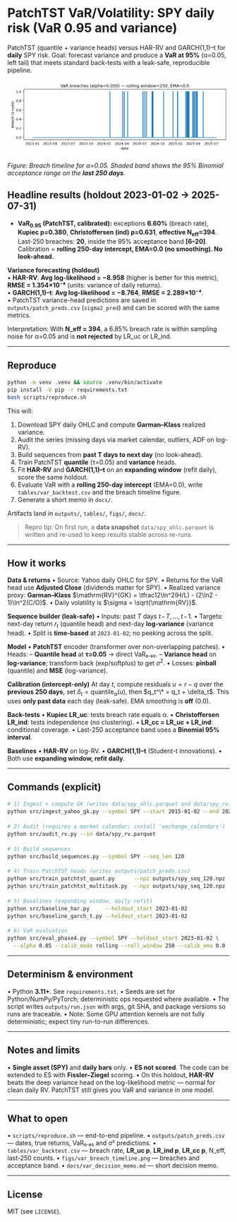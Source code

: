 # PatchTST VaR/Volatility: SPY daily risk (VaR 0.95 and variance)

PatchTST (quantile + variance heads) versus HAR-RV and GARCH(1,1)–t for **daily** SPY risk.
Goal: forecast variance and produce a **VaR at 95%** (α=0.05, left tail) that meets standard back-tests with a leak-safe, reproducible pipeline.

![VaR 0.95 breach timeline](figs/var_breach_timeline.png)

*Figure: Breach timeline for α=0.05. Shaded band shows the 95% Binomial acceptance range on the **last 250 days**.*

## Headline results (holdout 2023-01-02 → 2025-07-31)

<!-- VAR_HEAD_START -->
* **VaR<sub>0.95</sub> (PatchTST, calibrated):**
  exceptions **6.60%** (breach rate), **Kupiec p=0.380**, **Christoffersen (ind) p=0.631**, **effective N<sub>eff</sub>=394**.
  Last-250 breaches: **20**, inside the 95% acceptance band **[6–20]**.
  Calibration = **rolling 250-day intercept, EMA=0.0 (no smoothing). No look-ahead.**
<!-- VAR_HEAD_END -->

**Variance forecasting (holdout)**  
• **HAR-RV**: **Avg log-likelihood = −8.958** (higher is better for this metric), **RMSE = 1.354×10⁻⁴** (units: variance of daily returns).  
• **GARCH(1,1)–t**: **Avg log-likelihood = −8.764**, **RMSE = 2.289×10⁻⁴**.  
• PatchTST variance-head predictions are saved in `outputs/patch_preds.csv` (`sigma2_pred`) and can be scored with the same metrics.

Interpretation: With **N_eff = 394**, a 6.85% breach rate is within sampling noise for α=0.05 and is **not rejected** by LR_uc or LR_ind. 

---

## Reproduce

```bash
python -m venv .venv && source .venv/bin/activate
pip install -U pip -r requirements.txt
bash scripts/reproduce.sh
````

This will:

1. Download SPY daily OHLC and compute **Garman–Klass** realized variance.
2. Audit the series (missing days via market calendar, outliers, ADF on log-RV).
3. Build sequences from **past T days to next day** (no look-ahead).
4. Train PatchTST **quantile** (τ=0.05) and **variance** heads.
5. Fit **HAR-RV** and **GARCH(1,1)–t** on an **expanding window** (refit daily), score the same holdout.
6. Evaluate VaR with a **rolling 250-day intercept** (EMA=0.0), write `tables/var_backtest.csv` and the breach timeline figure.
7. Generate a short memo in `docs/`.

Artifacts land in `outputs/`, `tables/`, `figs/`, `docs/`.

> Repro tip: On first run, a **data snapshot** `data/spy_ohlc.parquet` is written and re-used to keep results stable across re-runs.

---

## How it works

**Data & returns**
  • Source: Yahoo daily OHLC for SPY.
  • Returns for the VaR head use **Adjusted Close** (dividends matter for SPY).
  • Realized variance proxy: **Garman–Klass**
  $\mathrm{RV}^{GK} = \tfrac12\ln^2(H/L) - (2\ln2 - 1)\ln^2(C/O)$.
  • Daily volatility is $\sigma = \sqrt{\mathrm{RV}}$.

**Sequence builder (leak-safe)**
  • Inputs: past $T$ days $t\!-\!T,\dots,t\!-\!1$.
  • Targets: next-day return $r_t$ (quantile head) and next-day **log-variance** (variance head).
  • Split is **time-based** at `2023-01-02`; no peeking across the split.

**Model**
  • **PatchTST** encoder (transformer over non-overlapping patches).
  • Heads:
    – **Quantile head** at **τ=0.05** → direct VaR₀.₉₅.
    – **Variance head** on **log-variance**; transform back (exp/softplus) to get $\sigma^2$.
  • Losses: **pinball** (quantile) and **MSE** (log-variance).

**Calibration (intercept-only)**
At day $t$, compute residuals $u = r - q$ over the **previous 250 days**, set $\delta_t = \mathrm{quantile}_\alpha(u)$, then
$q_t^\* = q_t + \delta_t$.
This uses **only past data** each day (leak-safe). EMA smoothing is **off** (0.0).

**Back-tests**
• **Kupiec LR\_uc**: tests breach rate equals α.
• **Christoffersen LR\_ind**: tests independence (no clustering).
• **LR\_cc = LR\_uc + LR\_ind**: conditional coverage.
• Last-250 acceptance band uses a **Binomial 95% interval**.

**Baselines**
• **HAR-RV** on log-RV.
• **GARCH(1,1)–t** (Student-t innovations).
• Both use **expanding window, refit daily**.

---

## Commands (explicit)

```bash
# 1) Ingest + compute GK (writes data/spy_ohlc.parquet and data/spy_rv.parquet)
python src/ingest_yahoo_gk.py --symbol SPY --start 2015-01-02 --end 2025-07-31

# 2) Audit (requires a market calendar; install 'exchange_calendars')
python src/audit_rv.py --in data/spy_rv.parquet

# 3) Build sequences
python src/build_sequences.py --symbol SPY --seq_len 120

# 4) Train PatchTST heads (writes outputs/patch_preds.csv)
python src/train_patchtst_quant.py      --npz outputs/spy_seq_120.npz --split_date 2023-01-02
python src/train_patchtst_multitask.py  --npz outputs/spy_seq_120.npz --split_date 2023-01-02

# 5) Baselines (expanding window, daily refit)
python src/baseline_har.py     --holdout_start 2023-01-02
python src/baseline_garch_t.py --holdout_start 2023-01-02

# 6) VaR evaluation
python src/eval_phase4.py --symbol SPY --holdout_start 2023-01-02 \
  --alpha 0.05 --calib_mode rolling --roll_window 250 --calib_ema 0.0
```

---

## Determinism & environment

• Python **3.11+**. See `requirements.txt`.
• Seeds are set for Python/NumPy/PyTorch; deterministic ops requested where available.
• The script writes `outputs/run.json` with args, git SHA, and package versions so runs are traceable.
• Note: Some GPU attention kernels are not fully deterministic; expect tiny run-to-run differences.

---

## Notes and limits

• **Single asset (SPY)** and **daily bars** only.
• **ES not scored**. The code can be extended to ES with **Fissler–Ziegel** scoring.
• On this holdout, **HAR-RV** beats the deep variance head on the log-likelihood metric — normal for clean daily RV. PatchTST still gives you VaR and variance in one model.

---

## What to open

• `scripts/reproduce.sh` — end-to-end pipeline.
• `outputs/patch_preds.csv` — dates, true returns, VaR₀.₉₅ and σ² predictions.
• `tables/var_backtest.csv` — breach rate, **LR\_uc p**, **LR\_ind p**, **LR\_cc p**, N\_eff, last-250 counts.
• `figs/var_breach_timeline.png` — breaches and acceptance band.
• `docs/var_decision_memo.md` — short decision memo.

---

## License

MIT (see `LICENSE`).

